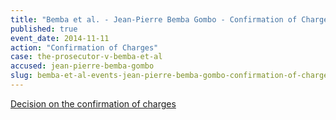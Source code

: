 ```yaml
---
title: "Bemba et al. - Jean-Pierre Bemba Gombo - Confirmation of Charges"
published: true
event_date: 2014-11-11
action: "Confirmation of Charges"
case: the-prosecutor-v-bemba-et-al
accused: jean-pierre-bemba-gombo
slug: bemba-et-al-events-jean-pierre-bemba-gombo-confirmation-of-charges
---
```


[Decision on the confirmation of charges](http://www.icc-cpi.int/iccdocs/doc/doc1857534.pdf)[](http://www.icc-cpi.int/en_menus/icc/situations%20and%20cases/situations/situation%20icc%200105/related%20cases/ICC-0105-0113/court-records/chambers/ptcII/Pages/749.aspx)

